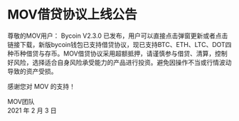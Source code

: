 # MOV借贷协议上线公告

尊敬的MOV用户：
Bycoin V2.3.0 已发布，用户可以直接点击弹窗更新或者点击链接下载，新版bycoin钱包已支持借贷协议，现已支持BTC、ETH、LTC、DOT四种币种借贷与存币。MOV借贷协议采用超额抵押，请谨慎参与借贷、清算，控制好风险，选择适合自身风险承受能力的产品进行投资。避免因操作不当或行情波动导致的资产受损。

感谢您对 MOV 的支持！

MOV团队  
2021 年 2 月 3 日